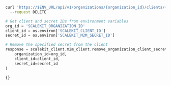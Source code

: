 <CodeWithHeader method="delete" endpoint="/api/v1/organizations/{organization_id}/clients/{client_id}/secrets/{secret_id}">

<Tabs groupId="tech-stack" querystring>
<TabItem value="curl" label="cURL">

```bash showLineNumbers
curl 'https://$ENV_URL/api/v1/organizations/{organization_id}/clients/{client_id}/secrets/{secret_id}' \
  --request DELETE
```

</TabItem>
<TabItem value="python" label="Python">

```python showLineNumbers
# Get client and secret IDs from environment variables
org_id = 'SCALEKIT_ORGANIZATION_ID'
client_id = os.environ['SCALEKIT_CLIENT_ID']
secret_id = os.environ['SCALEKIT_M2M_SECRET_ID']

# Remove the specified secret from the client
response = scalekit_client.m2m_client.remove_organization_client_secret(
    organization_id=org_id,
    client_id=client_id,
    secret_id=secret_id
)
```

</TabItem>
</Tabs>
</CodeWithHeader>
<CodeWithHeader title="Response">

```
{}
```

</CodeWithHeader>
